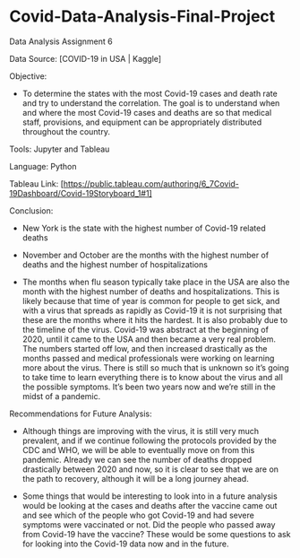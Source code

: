 # Covid-Data-Analysis-Final-Project
Data Analysis Assignment 6

Data Source:
[COVID-19 in USA | Kaggle]

Objective:
* To determine the states with the most Covid-19 cases and death rate and try to understand the correlation. The goal is to understand when and where the most Covid-19 cases and deaths are so that medical staff, provisions, and equipment can be appropriately distributed throughout the country.

Tools:
Jupyter and Tableau

Language:
Python

Tableau Link:
[https://public.tableau.com/authoring/6_7Covid-19Dashboard/Covid-19Storyboard_1#1]

Conclusion:
* New York is the state with the highest number of Covid-19 related deaths
* November and October are the months with the highest number of deaths and the highest number of hospitalizations

* The months when flu season typically take place in the USA are also the month with the highest number of deaths and hospitalizations. This is likely because that time of year is common for people to get sick, and with a virus that spreads as rapidly as Covid-19 it is not surprising that these are the months where it hits the hardest. It is also probably due to the timeline of the virus. Covid-19 was abstract at the beginning of 2020, until it came to the USA and then became a very real problem. The numbers started off low, and then increased drastically as the months passed and medical professionals were working on learning more about the virus. There is still so much that is unknown so it’s going to take time to learn everything there is to know about the virus and all the possible symptoms. It’s been two years now and we’re still in the midst of a pandemic. 

Recommendations for Future Analysis:
* Although things are improving with the virus, it is still very much prevalent, and if we continue following the protocols provided by the CDC and WHO, we will be able to eventually move on from this pandemic. Already we can see the number of deaths dropped drastically between 2020 and now, so it is clear to see that we are on the path to recovery, although it will be a long journey ahead. 

* Some things that would be interesting to look into in a future analysis would be looking at the cases and deaths after the vaccine came out and see which of the people who got Covid-19 and had severe symptoms were vaccinated or not. Did the people who passed away from Covid-19 have the vaccine? These would be some questions to ask for looking into the Covid-19 data now and in the future.
